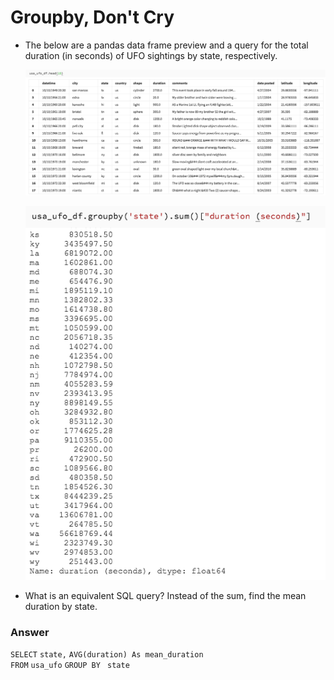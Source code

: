# Groupby, Don't Cry

* The below are a pandas data frame preview and a query for the total duration (in seconds) of UFO sightings by state, respectively.

  ![Images/grouby01.png](Images/groupby01.png)
  
  ![Images/grouby02.png](Images/groupby02.png)
  
* What is an equivalent SQL query? Instead of the sum, find the mean duration by state.

### Answer
`SELECT`
    `state,`
    `AVG(duration) As mean_duration`    
`FROM` 
    `usa_ufo`
`GROUP BY `
    `state`
   
